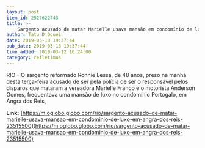 ```yaml
---
layout: post
item_id: 2527622743
title: >-
    Sargento acusado de matar Marielle usava mansão em condomínio de luxo em Angra dos Reis
author: Tatu D'Oquei
date: 2019-03-18 19:37:44
pub_date: 2019-03-18 19:37:44
time_added: 2019-03-12 10:24:00
category: refletimos
---
```


RIO - O sargento reformado Ronnie Lessa, de 48 anos, preso na manhã desta terça-feira acusado de ser pela polícia de ser o responsável pelos disparos que mataram a vereadora Marielle Franco e o motorista Anderson Gomes, frequentava uma mansão de luxo no condomínio Portogalo, em Angra dos Reis,

**Link:** [https://m.oglobo.globo.com/rio/sargento-acusado-de-matar-marielle-usava-mansao-em-condominio-de-luxo-em-angra-dos-reis-23515500](https://m.oglobo.globo.com/rio/sargento-acusado-de-matar-marielle-usava-mansao-em-condominio-de-luxo-em-angra-dos-reis-23515500)

